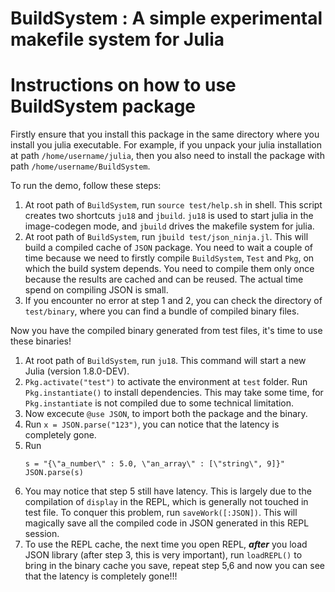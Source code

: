 # BuildSystem : A simple experimental makefile system for Julia
# Instructions on how to use BuildSystem package
Firstly ensure that you install this package in the same directory where you install you julia executable. For example, if you unpack your julia installation at path `/home/username/julia`, then you also need to install the package with path `/home/username/BuildSystem`.

To run the demo, follow these steps:
1. At root path of `BuildSystem`, run `source test/help.sh` in shell. This script creates two shortcuts `ju18` and `jbuild`. `ju18` is used to start julia in the image-codegen mode, and `jbuild` drives the makefile system for julia.
2. At root path of `BuildSystem`, run `jbuild test/json_ninja.jl`. This will build a compiled cache of `JSON` package. You need to wait a couple of time because we need to firstly compile `BuildSystem`, `Test` and `Pkg`, on which the build system depends. You need to compile them only once because the results are cached and can be reused. The actual time spend on compiling JSON is small.
3. If you encounter no error at step 1 and 2, you can check the directory of `test/binary`, where you can find a bundle of compiled binary files. 

Now you have the compiled binary generated from test files, it's time to use these binaries!
1. At root path of `BuildSystem`, run `ju18`. This command will start a new Julia (version 1.8.0-DEV). 
2. `Pkg.activate("test")` to activate the environment at `test` folder. Run `Pkg.instantiate()` to install dependencies. This may take some time, for `Pkg.instantiate` is not compiled due to some technical limitation.
3. Now excecute `@use JSON`, to import both the package and the binary.
4. Run `x = JSON.parse("123")`, you can notice that the latency is completely gone.
5. Run
    ```
    s = "{\"a_number\" : 5.0, \"an_array\" : [\"string\", 9]}"
    JSON.parse(s)
    ```
6. You may notice that step 5 still have latency. This is largely due to the compilation of `display` in the REPL, which is generally not touched in test file. To conquer this problem, run `saveWork([:JSON])`. This will magically save all the compiled code in JSON generated in this REPL session.
7. To use the REPL cache, the next time you open REPL, ***after*** you load JSON library (after step 3, this is very important), run `loadREPL()` to bring in the binary cache you save, repeat step 5,6 and now you can see that the latency is completely gone!!!


